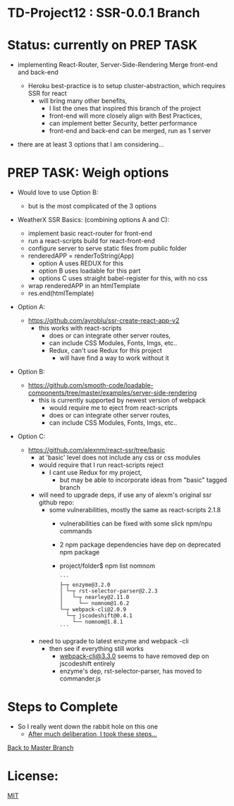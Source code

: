 # TD-Project12 : SSR-0.0.1 Branch

# Status: currently on PREP TASK

  - implementing React-Router, Server-Side-Rendering Merge front-end and back-end
    - Heroku best-practice is to setup cluster-abstraction, which requires SSR for react
      - will bring many other benefits,
        - I list the ones that inspired this branch of the project
        - front-end will more closely align with Best Practices,
        - can implement better Security, better performance
        - front-end and back-end can be merged, run as 1 server

  - there are at least 3 options that I am considering...

# PREP TASK: Weigh options

- Would love to use Option B:
  - but is the most complicated of the 3 options

- WeatherX SSR Basics: (combining options A and C):
  - implement basic react-router for front-end
  - run a react-scripts build for react-front-end
  - configure server to serve static files from public folder
  - renderedAPP = renderToString(App)
    - option A uses REDUX for this
    - option B uses loadable for this part
    - options C uses straight babel-register for this, with no css
  - wrap renderedAPP in an htmlTemplate
  - res.end(htmlTemplate)

- Option A:
  - https://github.com/ayroblu/ssr-create-react-app-v2
    - this works with react-scripts
      - does or can integrate other server routes,
      - can include CSS Modules, Fonts, Imgs, etc..
      - Redux, can't use Redux for this project
        - will have find a way to work without it


- Option B:
  - https://github.com/smooth-code/loadable-components/tree/master/examples/server-side-rendering
    - this is currently supported by newest version of webpack
      - would require me to eject from react-scripts
      - does or can integrate other server routes,
      - can include CSS Modules, Fonts, Imgs, etc..

- Option C:
  - https://github.com/alexnm/react-ssr/tree/basic
    - at 'basic' level does not include any css or css modules
    - would require that I run react-scripts reject
      - I cant use Redux for my project,
        - but may be able to incorporate ideas from "basic" tagged branch  
    - will need to upgrade deps, if use any of alexm's original ssr github repo:
      - some vulnerabilities, mostly the same as react-scripts 2.1.8
        - vulnerabilities can be fixed with some slick npm/npu commands
        - 2 npm package dependencies have dep on deprecated npm package
        - project/folder$ npm list nomnom

              ```
              ├─┬ enzyme@3.2.0
              │ └─┬ rst-selector-parser@2.2.3
              │   └─┬ nearley@2.11.0
              │     └── nomnom@1.6.2
              └─┬ webpack-cli@2.0.9
                └─┬ jscodeshift@0.4.1
                  └── nomnom@1.8.1
              ```

    - need to upgrade to latest enzyme and webpack -cli
      - then see if everything still works
        - webpack-cli@3.3.0 seems to have removed dep on jscodeshift entirely
        - enzyme's dep, rst-selector-parser, has moved to commander.js



# Steps to Complete
 - So I really went down the rabbit hole on this one
   - [After much deliberation, I took these steps...](./SSR-Implementaton.md)

[Back to Master Branch](https://github.com/pereznetworks/TD-Project12/tree/master)

# License:

[MIT](https://github.com/pereznetworks/TD-Project12/blob/master/LICENSE)
